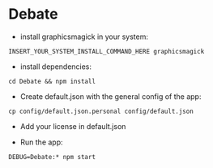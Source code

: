 # Debate

- install graphicsmagick in your system:
```
INSERT_YOUR_SYSTEM_INSTALL_COMMAND_HERE graphicsmagick
```

- install dependencies:
```
cd Debate && npm install
```

- Create default.json with the general config of the app:
```
cp config/default.json.personal config/default.json
```

- Add your license in default.json

- Run the app:
```
DEBUG=Debate:* npm start
```